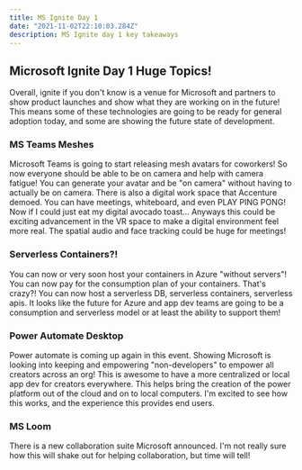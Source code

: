 ```yaml
---
title: MS Ignite Day 1
date: "2021-11-02T22:10:03.284Z"
description: MS Ignite day 1 key takeaways
---
```


## Microsoft Ignite Day 1 Huge Topics!
Overall, ignite if you don't know is a venue for Microsoft and partners to show product launches and show what they are working on in the future! This means some of these technologies are going to be ready for general adoption today, and some are showing the future state of development.

### MS Teams Meshes 
Microsoft Teams is going to start releasing mesh avatars for coworkers! So now everyone should be able to be on camera and help with camera fatigue! You can generate your avatar and be "on camera" without having to actually be on camera. There is also a digital work space that Accenture demoed. You can have meetings, whiteboard, and even PLAY PING PONG! Now if I could just eat my digital avocado toast... Anyways this could be exciting advancement in the VR space to make a digital environment feel more real. The spatial audio and face tracking could be huge for meetings! 

### Serverless Containers?!
You can now or very soon host your containers in Azure "without servers"! You can now pay for the consumption plan of your containers. That's crazy?! You can now host a serverless DB, serverless containers, serverless apis. It looks like the future for Azure and app dev teams are going to be a consumption and serverless model or at least the ability to support them! 

### Power Automate Desktop
Power automate is coming up again in this event. Showing Microsoft is looking into keeping and empowering "non-developers" to empower all creators across an org! This is awesome to have a more centralized or local app dev for creators everywhere. This helps bring the creation of the power platform out of the cloud and on to local computers. I'm excited to see how this works, and the experience this provides end users.

### MS Loom
There is a new collaboration suite Microsoft announced. I'm not really sure how this will shake out for helping collaboration, but time will tell!